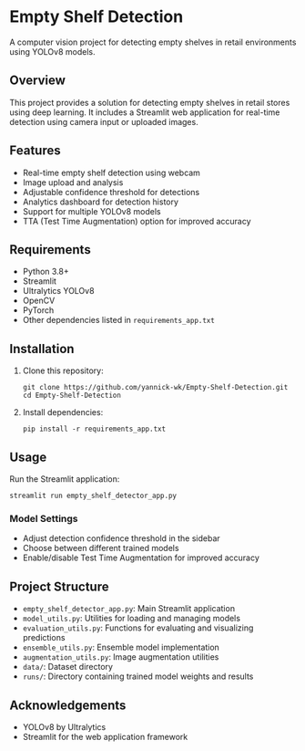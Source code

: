 # Empty Shelf Detection

A computer vision project for detecting empty shelves in retail environments using YOLOv8 models.

## Overview

This project provides a solution for detecting empty shelves in retail stores using deep learning. It includes a Streamlit web application for real-time detection using camera input or uploaded images.

## Features

- Real-time empty shelf detection using webcam
- Image upload and analysis
- Adjustable confidence threshold for detections
- Analytics dashboard for detection history
- Support for multiple YOLOv8 models
- TTA (Test Time Augmentation) option for improved accuracy

## Requirements

- Python 3.8+
- Streamlit
- Ultralytics YOLOv8
- OpenCV
- PyTorch
- Other dependencies listed in `requirements_app.txt`

## Installation

1. Clone this repository:
   ```
   git clone https://github.com/yannick-wk/Empty-Shelf-Detection.git
   cd Empty-Shelf-Detection
   ```

2. Install dependencies:
   ```
   pip install -r requirements_app.txt
   ```

## Usage

Run the Streamlit application:

```
streamlit run empty_shelf_detector_app.py
```

### Model Settings

- Adjust detection confidence threshold in the sidebar
- Choose between different trained models
- Enable/disable Test Time Augmentation for improved accuracy

## Project Structure

- `empty_shelf_detector_app.py`: Main Streamlit application
- `model_utils.py`: Utilities for loading and managing models
- `evaluation_utils.py`: Functions for evaluating and visualizing predictions
- `ensemble_utils.py`: Ensemble model implementation
- `augmentation_utils.py`: Image augmentation utilities
- `data/`: Dataset directory
- `runs/`: Directory containing trained model weights and results

## Acknowledgements

- YOLOv8 by Ultralytics
- Streamlit for the web application framework
